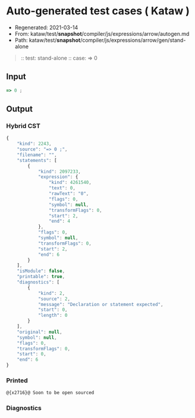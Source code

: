 # Auto-generated test cases ( Kataw )
- Regenerated: 2021-03-14
- From: kataw/test/__snapshot__/compiler/js/expressions/arrow/autogen.md
- Path: kataw/test/__snapshot__/compiler/js/expressions/arrow/gen/stand-alone
> :: test: stand-alone
> :: case: => 0
## Input

`````js
=> 0 ;
`````

## Output

### Hybrid CST

```javascript
{
    "kind": 2243,
    "source": "=> 0 ;",
    "filename": "",
    "statements": [
        {
            "kind": 2097233,
            "expression": {
                "kind": 4261540,
                "text": 0,
                "rawText": "0",
                "flags": 0,
                "symbol": null,
                "transformFlags": 0,
                "start": 2,
                "end": 4
            },
            "flags": 0,
            "symbol": null,
            "transformFlags": 0,
            "start": 2,
            "end": 6
        }
    ],
    "isModule": false,
    "printable": true,
    "diagnostics": [
        {
            "kind": 2,
            "source": 2,
            "message": "Declaration or statement expected",
            "start": 0,
            "length": 0
        }
    ],
    "original": null,
    "symbol": null,
    "flags": 0,
    "transformFlags": 0,
    "start": 0,
    "end": 6
}
```

### Printed

```javascript
@{x2716}@ Soon to be open sourced
```

### Diagnostics

```javascript

```


